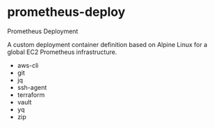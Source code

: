 # prometheus-deploy

Prometheus Deployment

A custom deployment container definition based on Alpine Linux for a global EC2 Prometheus infrastructure.

* aws-cli
* git
* jq
* ssh-agent
* terraform
* vault
* yq
* zip
